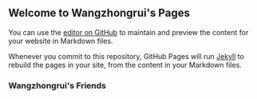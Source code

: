 ## Welcome to Wangzhongrui's Pages

You can use the [editor on GitHub](https://github.com/ovecoki666/PAGES2k_phase2/edit/gh-pages/index.md) to maintain and preview the content for your website in Markdown files.

Whenever you commit to this repository, GitHub Pages will run [Jekyll](https://jekyllrb.com/) to rebuild the pages in your site, from the content in your Markdown files.

### Wangzhongrui's Friends


